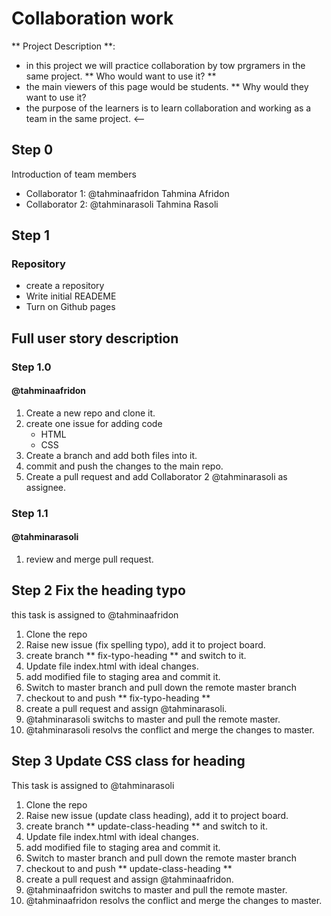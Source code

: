 # Collaboration work
** Project Description **:
* in this project we will practice collaboration by tow prgramers in the same project.
** Who would want to use it? **
* the main viewers of this page would be students. 
** Why would they want to use it?
* the purpose of the learners is to learn collaboration and working as a team in the same project.
<--
## Step 0
Introduction of team members
* Collaborator 1:
@tahminaafridon Tahmina Afridon
* Collaborator 2:
@tahminarasoli Tahmina Rasoli
## Step 1
### Repository 
* create a repository
* Write initial READEME
* Turn on Github pages
## Full user story description

### Step 1.0 
#### @tahminaafridon 
1. Create a new repo and clone it.
2. create one issue for adding code 
    * HTML
    * CSS
3. Create a branch and add both files into it.
4. commit and push the changes to the main repo.
5. Create a pull request and add Collaborator 2 @tahminarasoli as assignee.

### Step 1.1 
#### @tahminarasoli
1. review and merge pull request.

## Step 2 Fix the heading typo
this task is assigned to @tahminaafridon
1. Clone the repo
2. Raise new issue (fix spelling typo), add it to project board.
3. create branch ** fix-typo-heading ** and switch to it.
4. Update file index.html with ideal changes.
5. add modified file to staging area and commit it.
6. Switch to master branch and pull down the remote master branch
7. checkout to and push ** fix-typo-heading ** 
8. create a pull request and assign @tahminarasoli.
9. @tahminarasoli switchs to master and pull the remote master.
10. @tahminarasoli resolvs the conflict and merge the changes to master.

## Step 3 Update CSS class for heading 
This task is assigned to @tahminarasoli
1. Clone the repo
2. Raise new issue (update class heading), add it to project board.
3. create branch ** update-class-heading ** and switch to it.
4. Update file index.html with ideal changes.
5. add modified file to staging area and commit it.
6. Switch to master branch and pull down the remote master branch
7. checkout to and push ** update-class-heading ** 
8. create a pull request and assign @tahminaafridon.
9. @tahminaafridon switchs to master and pull the remote master.
10. @tahminaafridon resolvs the conflict and merge the changes to master.


